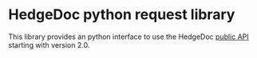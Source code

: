 # HedgeDoc python request library
This library provides an python interface to use the HedgeDoc [public API](https://github.com/codimd/server/blob/master/docs/dev/openapi.yml) starting with version 2.0.
